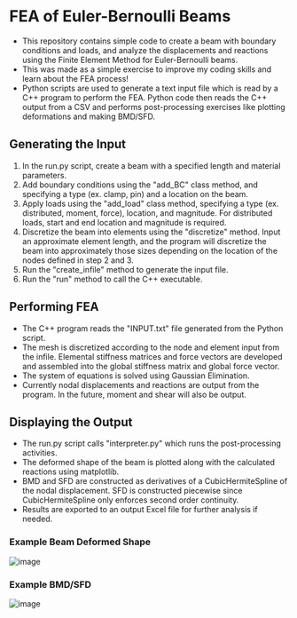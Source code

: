 # FEA of Euler-Bernoulli Beams

- This repository contains simple code to create a beam with boundary conditions and loads, and analyze the displacements and reactions using the Finite Element Method for Euler-Bernoulli beams.
- This was made as a simple exercise to improve my coding skills and learn about the FEA process!
- Python scripts are used to generate a text input file which is read by a C++ program to perform the FEA. Python code then reads the C++ output from a CSV and performs post-processing exercises like plotting deformations and making BMD/SFD.

## Generating the Input
1. In the run.py script, create a beam with a specified length and material parameters.
2. Add boundary conditions using the "add_BC" class method, and specifying a type (ex. clamp, pin) and a location on the beam.
3. Apply loads using the "add_load" class method, specifying a type (ex. distributed, moment, force), location, and magnitude. For distributed loads, start and end location and magnitude is required.
4. Discretize the beam into elements using the "discretize" method. Input an approximate element length, and the program will discretize the beam into approximately those sizes depending on the location of the nodes defined in step 2 and 3.
5. Run the "create_infile" method to generate the input file.
6. Run the "run" method to call the C++ executable.

## Performing FEA
- The C++ program reads the "INPUT.txt" file generated from the Python script. 
- The mesh is discretized according to the node and element input from the infile. Elemental stiffness matrices and force vectors are developed and assembled into the global stiffness matrix and global force vector.
- The system of equations is solved using Gaussian Elimination.
- Currently nodal displacements and reactions are output from the program. In the future, moment and shear will also be output.

## Displaying the Output
- The run.py script calls "interpreter.py" which runs the post-processing activities.
- The deformed shape of the beam is plotted along with the calculated reactions using matplotlib.
- BMD and SFD are constructed as derivatives of a CubicHermiteSpline of the nodal displacement. SFD is constructed piecewise since CubicHermiteSpline only enforces second order continuity.
- Results are exported to an output Excel file for further analysis if needed.

### Example Beam Deformed Shape
![image](https://github.com/user-attachments/assets/b77f1da0-0b13-4e36-a0ae-d9ec9a6efc89)

### Example BMD/SFD
![image](https://github.com/user-attachments/assets/6068127e-f01d-412e-b497-154ba712e519)
